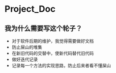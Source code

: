 # Project_Doc

## 我为什么需要写这个轮子？

* 对于软件后期的维护，我觉得需要做好文档
* 防止屎山的堆集
* 在新旧代码的交替中，使新代码替代旧代码
* 做好迭代记录
* 记录每一个方法的实现思路，防止后来者看不懂屎山

